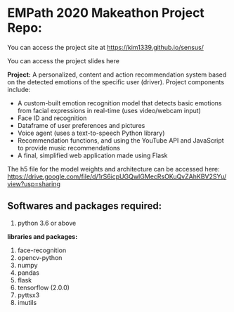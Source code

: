 # EMPath 2020 Makeathon Project Repo:

You can access the project site at https://kim1339.github.io/sensus/

You can access the project slides here

**Project:** A personalized, content and action recommendation system based on the detected emotions of the specific user (driver). 
Project components include:
- A custom-built emotion recognition model that detects basic emotions from facial expressions in real-time (uses video/webcam input)
- Face ID and recognition
- Dataframe of user preferences and pictures
- Voice agent (uses a text-to-speech Python library)
- Recommendation functions, and using the YouTube API and JavaScript to provide music recommendations
- A final, simplified web application made using Flask

The h5 file for the model weights and architecture can be accessed here: https://drive.google.com/file/d/1rS6icpUGQwIGMecRsOKuQvZAhKBV2SYu/view?usp=sharing

## Softwares and packages required:

1. python 3.6 or above

**libraries and packages:**
1. face-recognition
2. opencv-python
3. numpy
4. pandas
5. flask
6. tensorflow (2.0.0)
7. pyttsx3
8. imutils
